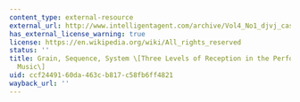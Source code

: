 ```yaml
---
content_type: external-resource
external_url: http://www.intelligentagent.com/archive/Vol4_No1_djvj_cascone.htm
has_external_license_warning: true
license: https://en.wikipedia.org/wiki/All_rights_reserved
status: ''
title: Grain, Sequence, System \[Three Levels of Reception in the Performance of Laptop
  Music\]
uid: ccf24491-60da-463c-b817-c58fb6ff4821
wayback_url: ''
---
```

